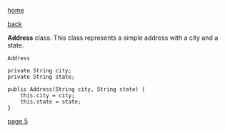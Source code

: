 [home](./page01.md)

[back](./page03.md)

**Address** class: This class represents a simple address with a city and a state.

```
Address
```

```
private String city;
private String state;
```

```
public Address(String city, String state) {
    this.city = city;
    this.state = state;
}
```



[page 5](./page05.md)
